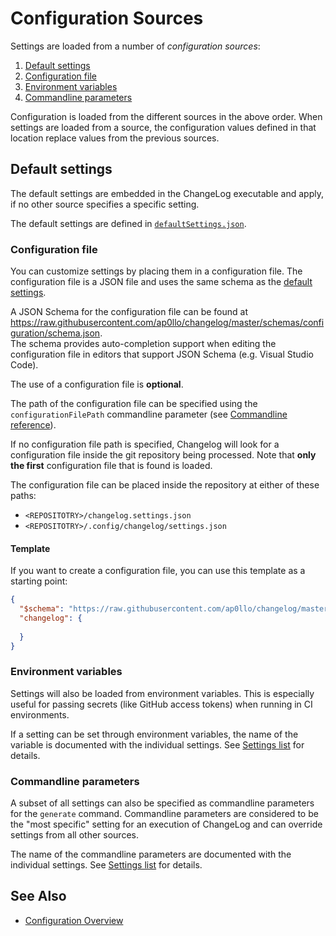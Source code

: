# Configuration Sources

Settings are loaded from a number of *configuration sources*:

1. [Default settings](#default-settings)
2. [Configuration file](#configuration-file)
3. [Environment variables](#environment-variables)
4. [Commandline parameters](#commandline-parameters)

Configuration is loaded from the different sources in the above order.
When settings are loaded from a source, the configuration values defined in that location replace values from the previous sources. 


## Default settings

The default settings are embedded in the ChangeLog executable and apply, if no other source specifies a specific setting.

The default settings are defined in [`defaultSettings.json`](../../src/ChangeLog/Configuration/defaultSettings.json).

### Configuration file

You can customize settings by placing them in a configuration file.
The configuration file is a JSON file and uses the same schema as the [default settings](../../src/ChangeLog/Configuration/defaultSettings.json).

A JSON Schema for the configuration file can be found at 
<https://raw.githubusercontent.com/ap0llo/changelog/master/schemas/configuration/schema.json>.  
The schema provides auto-completion support when editing the configuration file in editors that support JSON Schema (e.g. Visual Studio Code).

The use of a configuration file is **optional**.

The path of the configuration file can be specified using the `configurationFilePath` commandline parameter (see [Commandline reference](../commandline-reference/index.md)).

If no configuration file path is specified, Changelog will look for a configuration file inside the git repository being processed.
Note that **only the first** configuration file that is found is loaded.

The configuration file can be placed inside the repository at either of these paths:

- `<REPOSITOTRY>/changelog.settings.json`
- `<REPOSITOTRY>/.config/changelog/settings.json`

#### Template

If you want to create a configuration file, you can use this template as a starting point:

```json
{
  "$schema": "https://raw.githubusercontent.com/ap0llo/changelog/master/schemas/configuration/schema.json",
  "changelog": {
    
  }
}
```

### Environment variables

Settings will also be loaded from environment variables.
This is especially useful for passing secrets (like GitHub access tokens)
when running in CI environments.

If a setting can be set through environment variables, the name of the variable is documented with the individual settings.
See [Settings list](../configuration.md#settings-list) for details.

### Commandline parameters

A subset of all settings can also be specified as commandline parameters for the `generate` command.
Commandline parameters are considered to be the "most specific" setting for an execution of ChangeLog and can override settings from all other sources.

The name of the commandline parameters are documented with the individual settings.
See [Settings list](../configuration.md#settings-list) for details.

## See Also

- [Configuration Overview](../configuration.md)
